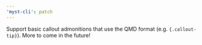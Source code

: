 ```yaml
---
'myst-cli': patch
---
```


Support basic callout admonitions that use the QMD format (e.g. `{.callout-tip}`). More to come in the future!
